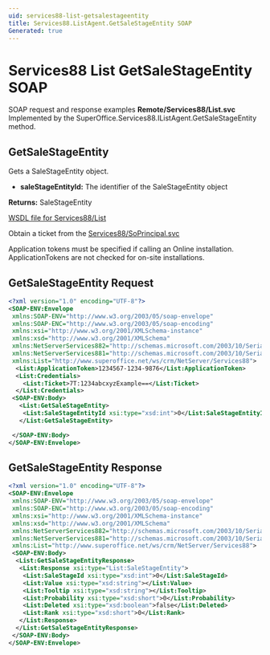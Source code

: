 ```yaml
---
uid: services88-list-getsalestageentity
title: Services88.ListAgent.GetSaleStageEntity SOAP
Generated: true
---
```


# Services88 List GetSaleStageEntity SOAP

SOAP request and response examples **Remote/Services88/List.svc**
Implemented by the <see cref="M:SuperOffice.Services88.IListAgent.GetSaleStageEntity">SuperOffice.Services88.IListAgent.GetSaleStageEntity</see> method.

## GetSaleStageEntity

Gets a SaleStageEntity object.

* **saleStageEntityId:** The identifier of the SaleStageEntity object

**Returns:** SaleStageEntity


[WSDL file for Services88/List](../Services88-List.md)

Obtain a ticket from the [Services88/SoPrincipal.svc](../SoPrincipal/index.md)

Application tokens must be specified if calling an Online installation. ApplicationTokens are not checked for on-site installations.

## GetSaleStageEntity Request

```xml
<?xml version="1.0" encoding="UTF-8"?>
<SOAP-ENV:Envelope
 xmlns:SOAP-ENV="http://www.w3.org/2003/05/soap-envelope"
 xmlns:SOAP-ENC="http://www.w3.org/2003/05/soap-encoding"
 xmlns:xsi="http://www.w3.org/2001/XMLSchema-instance"
 xmlns:xsd="http://www.w3.org/2001/XMLSchema"
 xmlns:NetServerServices882="http://schemas.microsoft.com/2003/10/Serialization/Arrays"
 xmlns:NetServerServices881="http://schemas.microsoft.com/2003/10/Serialization/"
 xmlns:List="http://www.superoffice.net/ws/crm/NetServer/Services88">
  <List:ApplicationToken>1234567-1234-9876</List:ApplicationToken>
  <List:Credentials>
    <List:Ticket>7T:1234abcxyzExample==</List:Ticket>
  </List:Credentials>
 <SOAP-ENV:Body>
   <List:GetSaleStageEntity>
    <List:SaleStageEntityId xsi:type="xsd:int">0</List:SaleStageEntityId>
   </List:GetSaleStageEntity>

 </SOAP-ENV:Body>
</SOAP-ENV:Envelope>

```


## GetSaleStageEntity Response

```xml
<?xml version="1.0" encoding="UTF-8"?>
<SOAP-ENV:Envelope
 xmlns:SOAP-ENV="http://www.w3.org/2003/05/soap-envelope"
 xmlns:SOAP-ENC="http://www.w3.org/2003/05/soap-encoding"
 xmlns:xsi="http://www.w3.org/2001/XMLSchema-instance"
 xmlns:xsd="http://www.w3.org/2001/XMLSchema"
 xmlns:NetServerServices882="http://schemas.microsoft.com/2003/10/Serialization/Arrays"
 xmlns:NetServerServices881="http://schemas.microsoft.com/2003/10/Serialization/"
 xmlns:List="http://www.superoffice.net/ws/crm/NetServer/Services88">
 <SOAP-ENV:Body>
  <List:GetSaleStageEntityResponse>
   <List:Response xsi:type="List:SaleStageEntity">
    <List:SaleStageId xsi:type="xsd:int">0</List:SaleStageId>
    <List:Value xsi:type="xsd:string"></List:Value>
    <List:Tooltip xsi:type="xsd:string"></List:Tooltip>
    <List:Probability xsi:type="xsd:short">0</List:Probability>
    <List:Deleted xsi:type="xsd:boolean">false</List:Deleted>
    <List:Rank xsi:type="xsd:short">0</List:Rank>
   </List:Response>
  </List:GetSaleStageEntityResponse>
 </SOAP-ENV:Body>
</SOAP-ENV:Envelope>

```


